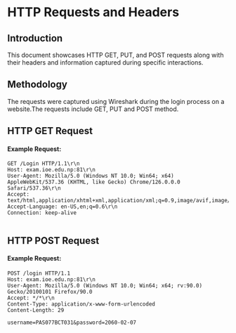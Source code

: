 # HTTP Requests and Headers

## Introduction
This document showcases HTTP GET, PUT, and POST requests along with their headers and information captured during specific interactions.

## Methodology
The requests were captured using Wireshark during the login process on a website.The requests include GET, PUT and POST method.

## HTTP GET Request

#### Example Request:
```http
GET /Login HTTP/1.1\r\n
Host: exam.ioe.edu.np:81\r\n
User-Agent: Mozilla/5.0 (Windows NT 10.0; Win64; x64) AppleWebKit/537.36 (KHTML, like Gecko) Chrome/126.0.0.0 Safari/537.36\r\n
Accept: text/html,application/xhtml+xml,application/xml;q=0.9,image/avif,image/webp,image/apng,*/*;q=0.8\r\n
Accept-Language: en-US,en;q=0.6\r\n
Connection: keep-alive


```
## HTTP POST Request

#### Example Request:
```http 
POST /login HTTP/1.1
Host: exam.ioe.edu.np:81\r\n
User-Agent: Mozilla/5.0 (Windows NT 10.0; Win64; x64; rv:90.0) Gecko/20100101 Firefox/90.0
Accept: */*\r\n
Content-Type: application/x-www-form-urlencoded
Content-Length: 29

username=PAS077BCT031&password=2060-02-07



